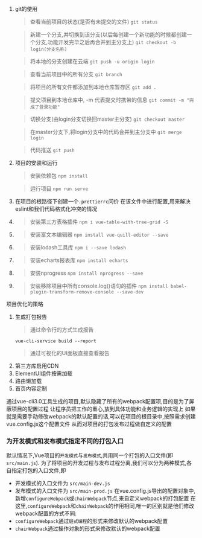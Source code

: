 1. git的使用
    > 查看当前项目的状态(是否有未提交的文件)
    `git status` 

    > 新建一个分支,并切换到该分支(以后每创建一个新功能的时候都创建一个分支,功能开发完毕之后再合并到主分支上)
    `git checkout -b login(分支名称)` 

    > 将本地的分支创建在云端
    `git push -u origin login`

    > 查看当前项目中的所有分支
    `git branch`

    > 将项目的所有文件都添加到本地仓库暂存区
    `git add .`

    > 提交项目到本地仓库中, -m 代表提交时携带的信息
    `git commit -m "完成了登录功能"`

    > 切换分支(由login分支切换回master主分支)
    `git checkout master`

    > 在master分支下,将login分支中的代码合并到主分支中
    `git merge login`

    > 代码推送
    `git push`

2. 项目的安装和运行
    > 安装依赖包
    `npm install`

    > 运行项目
    `npm run serve`

3. 在项目的根路径下创建一个`.prettierrc`问价
    在该文件中进行配置,用来解决eslint和我们代码格式化冲突的情况

4.  > 安装第三方表格插件 
    `npm i vue-table-with-tree-grid -S`

5.  > 安装富文本编辑器
    `npm install vue-quill-editor --save`

6.  > 安装lodash工具库
    `npm i --save lodash`

7.  > 安装echarts报表库
    `npm install echarts`
8.  > 安装nprogress
    `npm install nprogress --save`
9.  > 安装移除项目中所有console.log()语句的插件
    `npm install babel-plugin-transform-remove-console --save-dev`

项目优化的策略
1. 生成打包报告
    > 通过命令行的方式生成报告
    <!-- 
        --report 选项可生成report.html以帮助分析包的内容
     -->
    `vue-cli-service build --report`
    > 通过可视化的UI面板直接查看报告
2. 第三方库启用CDN
3. ElementUI组件按需加载
4. 路由懒加载
5. 首页内容定制

通过vue-cli3.0工具生成的项目,默认隐藏了所有的webpack配置项,目的是为了屏蔽项目的配置过程
让程序员把工作的重心,放到具体功能和业务逻辑的实现上
如果就是需要手动修改webpack的默认配置的话,可以在项目的根目录中,按照需求创建vue.config.js这个配置文件
从而对项目的打包发布过程做自定义的配置

### 为开发模式和发布模式指定不同的打包入口
默认情况下,Vue项目的`开发模式`与`发布模式`,共用同一个打包的入口文件(即`src/main.js`).
为了将项目的开发过程与发布过程分离,我们可以分为两种模式,各自指定打包的入口文件,即
- 开发模式的入口文件为 `src/main-dev.js`
- 发布模式的入口文件为 `src/main-prod.js`
在vue.config.js导出的配置对象中,新增`configureWebpack`或`chainWebpack`节点,来自定义webpack的打包配置
在这里,`configureWebpack`和`chainWebpack`的作用相同,唯一的区别就是他们修改webpack配置的方式不同:
- `configureWebpack`通过`链式编程`的形式来修改默认的webpack配置
- `chainWebpack`通过操作对象的形式来修改默认的webpack配置